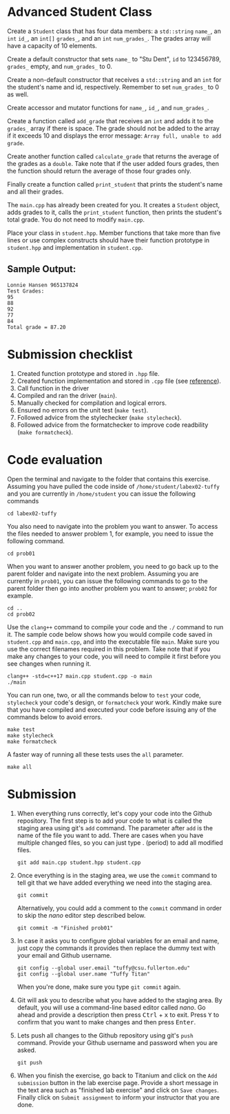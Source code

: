 # Advanced Student Class
Create a `Student` class that has four data members: a `std::string` `name_`, an `int` `id_`, an `int[]` `grades_`, and an `int` `num_grades_`. The grades array will have a capacity of 10 elements.

Create a default constructor that sets `name_` to "Stu Dent", `id` to 123456789, `grades_` empty, and `num_grades_` to 0.

Create a non-default constructor that receives a `std::string` and an `int` for the student's name and id, respectively. Remember to set `num_grades_` to 0 as well.

Create accessor and mutator functions for `name_`, `id_`, and `num_grades_`.

Create a function called `add_grade` that receives an `int` and adds it to the `grades_` array if there is space. The grade should not be added to the array if it exceeds 10 and displays the error message: `Array full, unable to add grade`.

Create another function called `calculate_grade` that returns the average of the grades as a `double`. Take note that if the user added fours grades, then the function should return the average of those four grades only.

Finally create a function called `print_student` that prints the student's name and all their grades.

The `main.cpp` has already been created for you. It creates a `Student` object, adds grades to it, calls the `print_student` function, then prints the student's total grade. You do not need to modify `main.cpp`.

Place your class in `student.hpp`. Member functions that take more than five lines or use complex constructs should have their function prototype in `student.hpp` and implementation in `student.cpp`.

## Sample Output:
```
Lonnie Hansen 965137824
Test Grades:
95
88
92
77
84
Total grade = 87.20
```

# Submission checklist
1. Created function prototype and stored in `.hpp` file.
1. Created function implementation and stored in `.cpp` file (see [reference](https://github.com/ILXL-guides/function-file-organization)).
1. Call function in the driver
1. Compiled and ran the driver (`main`).
1. Manually checked for compilation and logical errors.
1. Ensured no errors on the unit test (`make test`).
1. Followed advice from the stylechecker (`make stylecheck`).
1. Followed advice from the formatchecker to improve code readbility (`make formatcheck`).

# Code evaluation
Open the terminal and navigate to the folder that contains this exercise. Assuming you have pulled the code inside of `/home/student/labex02-tuffy` and you are currently in `/home/student` you can issue the following commands

```
cd labex02-tuffy
```

You also need to navigate into the problem you want to answer. To access the files needed to answer problem 1, for example, you need to issue the following command.

```
cd prob01
```

When you want to answer another problem, you need to go back up to the parent folder and navigate into the next problem. Assuming you are currently in `prob01`, you can issue the following commands to go to the parent folder then go into another problem you want to answer; `prob02` for example.

```
cd ..
cd prob02
```

Use the `clang++` command to compile your code and the `./` command to run it. The sample code below shows how you would compile code saved in `student.cpp` and `main.cpp`, and into the executable file `main`. Make sure you use the correct filenames required in this problem.  Take note that if you make any changes to your code, you will need to compile it first before you see changes when running it.

```
clang++ -std=c++17 main.cpp student.cpp -o main
./main
```

You can run one, two, or all the commands below to `test` your code, `stylecheck` your code's design, or `formatcheck` your work. Kindly make sure that you have compiled and executed your code before issuing any of the commands below to avoid errors.

```
make test
make stylecheck
make formatcheck
```

A faster way of running all these tests uses the `all` parameter.

```
make all
```

# Submission
1. When everything runs correctly,  let's copy your code into the Github repository. The first step is to add your code to what is called the staging area using git's `add` command. The parameter after `add` is the name of the file you want to add. There are cases when you have multiple changed files, so you can just type . (period) to add all modified files.

    ```
    git add main.cpp student.hpp student.cpp
    ```
1. Once everything is in the staging area, we use the `commit` command to tell git that we have added everything we need into the staging area.

    ```
    git commit
    ```
    Alternatively, you could add a comment to the `commit` command in order to skip the *nano* editor step described below.

    ```
    git commit -m "Finished prob01"
    ```
1. In case it asks you  to configure global variables for an email and name, just copy the commands it provides then replace the dummy text with your email and Github username.

    ```
    git config --global user.email "tuffy@csu.fullerton.edu"
    git config --global user.name "Tuffy Titan"
    ```
    When you're done, make sure you type `git commit` again.    
1. Git will ask you to describe what you have added to the staging area. By default, you will use a command-line based editor called *nano*. Go ahead and provide a description then press <kbd>Ctrl</kbd> + <kbd>x</kbd> to exit. Press <kbd>Y</kbd> to confirm that you want to make changes and then press <kbd>Enter</kbd>.
1. Lets push all changes to the Github repository using git's `push` command. Provide your Github username and password when you are asked.

    ```
    git push
    ```
1. When you finish the exercise, go back to Titanium and click on the `Add submission` button in the lab exercise page. Provide a short message in the text area such as "finished lab exercise" and click on `Save changes`. Finally click on `Submit assignment` to inform your instructor that you are done.
